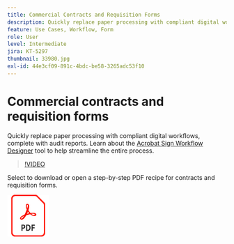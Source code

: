 ```yaml
---
title: Commercial Contracts and Requisition Forms
description: Quickly replace paper processing with compliant digital workflows, complete with audit reports
feature: Use Cases, Workflow, Form
role: User
level: Intermediate
jira: KT-5297
thumbnail: 33980.jpg
exl-id: 44e3cf09-891c-4bdc-be58-3265adc53f10
---
```

# Commercial contracts and requisition forms

Quickly replace paper processing with compliant digital workflows, complete with audit reports. Learn about the [Acrobat Sign Workflow Designer](../admin/building-a-custom-workflow.md) tool to help streamline the entire process.

>[!VIDEO](https://video.tv.adobe.com/v/33980?quality=12&learn=on&hidetitle=true)

Select to download or open a step-by-step PDF recipe for contracts and requisition forms.

[![Download PDF Recipe](../assets/acrobat_PDF_96.png)](../assets/adobe-sign_set_up_a_workflow_use_case.pdf)
